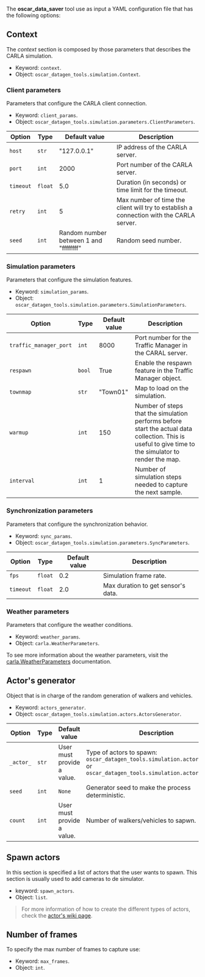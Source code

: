 The **oscar_data_saver** tool use as input a YAML configuration file that has the following options:

## Context

The _context_ section is composed by those parameters that describes the CARLA simulation.

- Keyword: `context`.
- Object: `oscar_datagen_tools.simulation.Context`.

### Client parameters

Parameters that configure the CARLA client connection.

- Keyword: `client_params`.
- Object: `oscar_datagen_tools.simulation.parameters.ClientParameters`.

| Option    | Type    | Default value                          | Description                                                                             |
| --------- | ------- | -------------------------------------- | --------------------------------------------------------------------------------------- |
| `host`    | `str`   | "127.0.0.1"                            | IP address of the CARLA server.                                                         |
| `port`    | `int`   | 2000                                   | Port number of the CARLA server.                                                        |
| `timeout` | `float` | 5.0                                    | Duration (in seconds) or time limit for the timeout.                                    |
| `retry`   | `int`   | 5                                      | Max number of time the client will try to establish a connection with the CARLA server. |
| `seed`    | `int`   | Random number between 1 and "ffffffff" | Random seed number.                                                                     |

### Simulation parameters

Parameters that configure the simulation features.

- Keyword: `simulation_params`.
- Object: `oscar_datagen_tools.simulation.parameters.SimulationParameters`.

| Option                 | Type   | Default value | Description                                                                                                                                           |
| ---------------------- | ------ | ------------- | ----------------------------------------------------------------------------------------------------------------------------------------------------- |
| `traffic_manager_port` | `int`  | 8000          | Port number for the Traffic Manager in the CARAL server.                                                                                              |
| `respawn`              | `bool` | True          | Enable the respawn feature in the Traffic Manager object.                                                                                             |
| `townmap`              | `str`  | "Town01"      | Map to load on the simulation.                                                                                                                        |
| `warmup`               | `int`  | 150           | Number of steps that the simulation performs before start the actual data collection. This is useful to give time to the simulator to render the map. |
| `interval`             | `int`  | 1             | Number of simulation steps needed to capture the next sample.                                                                                         |

### Synchronization parameters

Parameters that configure the synchronization behavior.

- Keyword: `sync_params`.
- Object: `oscar_datagen_tools.simulation.parameters.SyncParameters`.

| Option    | Type    | Default value | Description                        |
| --------- | ------- | ------------- | ---------------------------------- |
| `fps`     | `float` | 0.2           | Simulation frame rate.             |
| `timeout` | `float` | 2.0           | Max duration to get sensor's data. |

### Weather parameters

Parameters that configure the weather conditions.

- Keyword: `weather_params`.
- Object: `carla.WeatherParameters`.

To see more information about the weather parameters, visit the [carla.WeatherParameters](https://carla.readthedocs.io/en/latest/python_api/#carlaweatherparameters) documentation.

## Actor's generator

Object that is in charge of the random generation of walkers and vehicles.

- Keyword: `actors_generator`.
- Object: `oscar_datagen_tools.simulation.actors.ActorsGenerator`.

| Option    | Type  | Default value              | Description                                                                                                                |
| --------- | ----- | -------------------------- | -------------------------------------------------------------------------------------------------------------------------- |
| `_actor_` | `str` | User must provide a value. | Type of actors to spawn: `oscar_datagen_tools.simulation.actors.Walker` or `oscar_datagen_tools.simulation.actors.Vehicle` |
| `seed`    | `int` | `None`                     | Generator seed to make the process deterministic.                                                                          |
| `count`   | `int` | User must provide a value. | Number of walkers/vehicles to sapwn.                                                                                       |

## Spawn actors

In this section is specified a list of actors that the user wants to spawn. This section is usually used to add cameras to de simulator.

- keyword: `spawn_actors`.
- Object: `list`.

> For more information of how to create the different types of actors, check the [actor's wiki page](https://github.com/intel-sandbox/carla-datagen-toolkit/wiki/Actors).

## Number of frames

To specify the max number of frames to capture use:

- Keyword: `max_frames`.
- Object: `int`.
